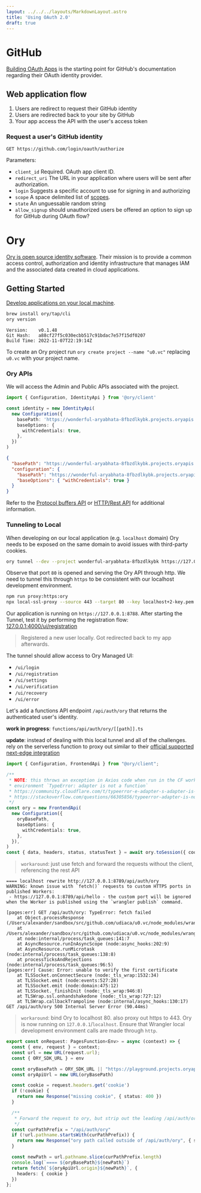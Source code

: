 ```yaml
---
layout: ../../../layouts/MarkdownLayout.astro
title: 'Using OAuth 2.0'
draft: true
---
```


# GitHub

[Building OAuth Apps](https://docs.github.com/en/developers/apps/building-oauth-apps) is the starting point for GitHub's documentation regarding their OAuth identity provider.

## Web application flow

1. Users are redirect to request their GitHub identity
2. Users are redirected back to your site by GitHub
3. Your app access the API with the user's access token

### Request a user's GitHub identity

```
GET https://github.com/login/oauth/authorize
```

Parameters:

- `client_id` Required. OAuth app client ID.
- `redirect_uri` The URL in your application where users will be sent after authorization.
- `login` Suggests a specific account to use for signing in and authorizing
- `scope` A space delimited list of [scopes](https://docs.github.com/en/developers/apps/building-oauth-apps/scopes-for-oauth-apps).
- `state` An unguessable random string
- `allow_signup` should unauthorized users be offered an option to sign up for GitHub during OAuth flow?

# Ory

[Ory is open source identity software](https://www.ory.sh/).
Their mission is to provide a common access control, authorization and identity infrastructure that manages IAM and the associated data created in cloud applications.

## Getting Started

[Develop applications on your local machine](https://www.ory.sh/docs/getting-started/local-development).

```bash
brew install ory/tap/cli
ory version
```

```
Version:    v0.1.48
Git Hash:   a88cf27f5c030ecbb517c91bdac7e57f15df0207
Build Time: 2022-11-07T22:19:14Z
```

To create an Ory project run `ory create project --name "u0.vc"` replacing `u0.vc` with your project name.

### Ory APIs

We will access the Admin and Public APIs associated with the project.

```typescript
import { Configuration, IdentityApi } from '@ory/client'

const identity = new IdentityApi(
  new Configuration({
    basePath: 'https://wonderful-aryabhata-8fbzdlkybk.projects.oryapis.com/',
    baseOptions: {
      withCredentials: true,
    },
  })
)
```

```json
{
  "basePath": "https://wonderful-aryabhata-8fbzdlkybk.projects.oryapis.com/",
  "configuration": {
    "basePath": "https://wonderful-aryabhata-8fbzdlkybk.projects.oryapis.com/",
    "baseOptions": { "withCredentials": true }
  }
}
```

Refer to the [Protocol buffers API](https://www.ory.sh/docs/keto/reference/proto-api) or [HTTP/Rest API](https://www.ory.sh/docs/keto/reference/rest-api) for additional information.

### Tunneling to Local

When developing on our local application (e.g. `localhost` domain) Ory needs to be exposed on the same domain to avoid issues with third-party cookies.

```bash
ory tunnel --dev --project wonderful-aryabhata-8fbzdlkybk https://127.0.0.1:8789 --port 80
```

Observe that port `80` is opened and serving the Ory API through http.
We need to tunnel this through `https` to be consistent with our localhost development environment.

```bash
npm run proxy:https:ory
npx local-ssl-proxy --source 443 --target 80 --key localhost+2-key.pem --cert localhost+2.pem
```

Our application is running on `https://127.0.0.1:8788`.
After starting the Tunnel, test it by performing the registration flow:
[127.0.0.1:4000/ui/registration](http://127.0.0.1:4000/ui/registration)

> Registered a new user locally. Got redirected back to my app afterwards.

The tunnel should allow access to Ory Managed UI:

- `/ui/login`
- `/ui/registration`
- `/ui/settings`
- `/ui/verification`
- `/ui/recovery`
- `/ui/error`

Let's add a functions API endpoint `/api/auth/ory` that returns the authenticated user's identity.

**work in progress**: `functions/api/auth/ory/[[path]].ts`

**update**: instead of dealing with this local tunnel and all of the challenges. rely on the serverless function to proxy out similar to their [official supported next-edge integration](https://github.com/ory/integrations/blob/main/src/next-edge/index.ts)


```typescript
import { Configuration, FrontendApi } from "@ory/client";

/**
 * NOTE: this throws an exception in Axios code when run in the CF workers runtime
 * environment `TypeError: adapter is not a function`
 * https://community.cloudflare.com/t/typeerror-e-adapter-s-adapter-is-not-a-function/166469/3?u=uda
 * https://stackoverflow.com/questions/66305856/typeerror-adapter-is-not-a-function-error-when-using-axios-and-webpack-in-chrom
 */
const ory = new FrontendApi(
  new Configuration({
    oryBasePath,
    baseOptions: {
      withCredentials: true,
    },
  }),
)
const { data, headers, status, statusText } = await ory.toSession({ cookie })
```

> `workaround`: just use fetch and forward the requests without the client, referencing the rest API


```
==== localhost rewrite http://127.0.0.1:8789/api/auth/ory
WARNING: known issue with `fetch()` requests to custom HTTPS ports in published Workers:
 - https://127.0.0.1:8789/api/hello - the custom port will be ignored when the Worker is published using the `wrangler publish` command.

[pages:err] GET /api/auth/ory: TypeError: fetch failed
    at Object.processResponse (/Users/alexander/sandbox/src/github.com/udiaca/u0.vc/node_modules/wrangler/node_modules/undici/lib/fetch/index.js:199:23)
    at /Users/alexander/sandbox/src/github.com/udiaca/u0.vc/node_modules/wrangler/node_modules/undici/lib/fetch/index.js:928:38
    at node:internal/process/task_queues:141:7
    at AsyncResource.runInAsyncScope (node:async_hooks:202:9)
    at AsyncResource.runMicrotask (node:internal/process/task_queues:138:8)
    at processTicksAndRejections (node:internal/process/task_queues:96:5)
[pages:err] Cause: Error: unable to verify the first certificate
    at TLSSocket.onConnectSecure (node:_tls_wrap:1532:34)
    at TLSSocket.emit (node:events:527:28)
    at TLSSocket.emit (node:domain:475:12)
    at TLSSocket._finishInit (node:_tls_wrap:946:8)
    at TLSWrap.ssl.onhandshakedone (node:_tls_wrap:727:12)
    at TLSWrap.callbackTrampoline (node:internal/async_hooks:130:17)
GET /api/auth/ory 500 Internal Server Error (90.44ms)
```

> `workaround`: bind Ory to localhost 80. also proxy out https to 443. Ory is now running on `127.0.0.1`/`localhost`. Ensure that Wrangler local development environment calls are made through `http`.

```typescript
export const onRequest: PagesFunction<Env> = async (context) => {
  const { env, request } = context;
  const url = new URL(request.url);
  const { ORY_SDK_URL } = env

  const oryBasePath = ORY_SDK_URL || "https://playground.projects.oryapis.com"
  const oryApiUrl = new URL(oryBasePath)

  const cookie = request.headers.get('cookie')
  if (!cookie) {
    return new Response("missing cookie", { status: 400 })
  }

  /**
   * Forward the request to ory, but strip out the leading /api/auth/ory/*
   */
  const curPathPrefix = "/api/auth/ory"
  if (!url.pathname.startsWith(curPathPrefix)) {
    return new Response("ory path called outside of /api/auth/ory", { status: 500 })
  }

  const newPath = url.pathname.slice(curPathPrefix.length)
  console.log(`==== ${oryBasePath}${newPath}`)
  return fetch(`${oryApiUrl.origin}${newPath}`, {
    headers: { cookie }
  })
};
```
